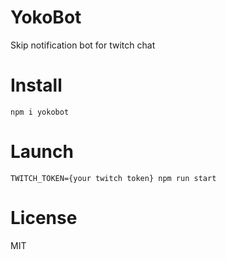 # YokoBot

Skip notification bot for twitch chat

# Install

`npm i yokobot`

# Launch

`TWITCH_TOKEN={your twitch token} npm run start`

# License

MIT
